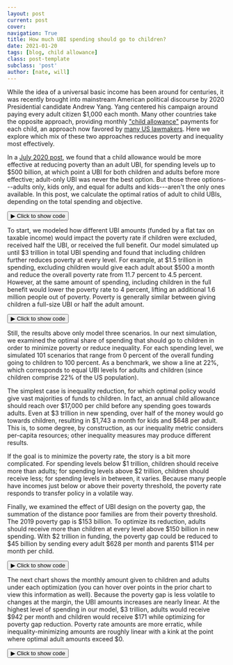 ```yaml
---
layout: post
current: post
cover: 
navigation: True
title: How much UBI spending should go to children?
date: 2021-01-20
tags: [blog, child allowance]
class: post-template
subclass: 'post'
author: [nate, will]
---
```


<head>
  <script src="https://cdn.plot.ly/plotly-latest.min.js"></script>
  <script src="https://ajax.googleapis.com/ajax/libs/jquery/3.5.1/jquery.min.js"></script>
</head>


While the idea of a universal basic income has been around for centuries, it was recently brought into mainstream American political discourse by 2020 Presidential candidate Andrew Yang.
Yang centered his campaign around paying every adult citizen $1,000 each month.
Many other countries take the opposite approach, providing monthly ["child allowance"](http://child-allowance.ubicenter.org) payments for each child, an approach now favored by [many US lawmakers](https://www.vox.com/future-perfect/2019/3/6/18249290/child-poverty-american-family-act-sherrod-brown-michael-bennet).
Here we explore which mix of these two approaches reduces poverty and inequality most effectively.

In a [July 2020 post](https://blog.ubicenter.org/20200707/adult_child_ubi.html), we found that a child allowance would be more effective at reducing poverty than an adult UBI, for spending levels up to $500 billion, at which point a UBI for both children and adults before more effective; adult-only UBI was never the best option.
But those three options---adults only, kids only, and equal for adults and kids---aren't the only ones available.
In this post, we calculate the optimal ratios of adult to child UBIs, depending on the total spending and objective.


<button class="code-button" id="button1" onclick="f1()">&#9654; Click to show code</button>
<div class="code-cell" id="asset_code_1" style="display: none;">
  <pre>
    <code>
import numpy as np
import pandas as pd
import plotly.express as px
import plotly.graph_objects as go

# Turn off display bar
CONFIG = {"displayModeBar": False}

# Define UBI Center colors
BLUE = "#1976D2"
DARK_BLUE = "#1565C0"
LIGHT_BLUE = "#90CAF9"
GRAY = "#BDBDBD"
BARELY_BLUE = "#E3F2FD"

july_post = pd.read_csv("https://github.com/ngpsu22/blog/raw/master/july_2020.csv")

colors = {0: DARK_BLUE, 1: LIGHT_BLUE, 2: GRAY}

fig = px.line(
    july_post,
    x="spending_in_billions",
    y="poverty_rate",
    color="ubi_type",
    color_discrete_map={
        "Child allowance": DARK_BLUE,
        "Adult UBI": LIGHT_BLUE,
        "All UBI": GRAY,
    },
)
fig.update_layout(
    title="Overall poverty rate and spending on cash transfer programs",
    xaxis_title="Spending in billions",
    yaxis_title="SPM poverty rate",
    yaxis_ticksuffix="%",
    font=dict(family="Roboto"),
    hovermode="x",
    xaxis_tickprefix="$",
    xaxis_ticksuffix="B",
    plot_bgcolor="white",
    legend_title_text="",
)

fig.update_traces(mode="markers+lines", hovertemplate=None)

fig.show(config=CONFIG)
    </code>
  </pre>
</div>

<script>
function f1() {
  var x = document.getElementById("asset_code_1");
  var b = document.getElementById("button1");
  if (x.style.display === "none") {
    x.style.display = "block";
    b.innerHTML = "&#9660 Click to hide code";
  } else {
    x.style.display = "none";
    b.innerHTML = "&#9654 Click to show code";
  }
}
</script> 

<div>
  <script>
    $(document).ready(function(){
      $("#asset1").load("{{site.baseurl}}assets/markdown_assets/child-ubi-share/2021-01-20-child-ubi-share-asset-1.html");
    });
  </script>
</div>
<div id = "asset1"></div>

To start, we modeled how different UBI amounts (funded by a flat tax on taxable income) would impact the poverty rate if children were excluded, received half the UBI, or received the full benefit.
Our model simulated up until $3 trillion in total UBI spending and found that including children further reduces poverty at every level.
For example, at $1.5 trillion in spending, excluding children would give each adult about $500 a month and reduce the overall poverty rate from 11.7 percent to 4.5 percent.
However, at the same amount of spending, including children in the full benefit would lower the poverty rate to 4 percent, lifting an additional 1.6 million people out of poverty.
Poverty is generally similar between giving children a full-size UBI or half the adult amount.


<button class="code-button" id="button2" onclick="f2()">&#9654; Click to show code</button>
<div class="code-cell" id="asset_code_2" style="display: none;">
  <pre>
    <code>
summary2 = pd.read_csv(
    "https://github.com/ngpsu22/blog/raw/master/child_share_ubi_summary.csv.gz",
    compression="gzip",
)
# Turn off display bar
CONFIG = {"displayModeBar": False}

# Define UBI Center colors
BLUE = "#1976D2"
DARK_BLUE = "#1565C0"
LIGHT_BLUE = "#90CAF9"
GRAY = "#BDBDBD"
BARELY_BLUE = "#E3F2FD"

# Create figure
fig = px.line()

names = {
    0: "No UBI for children",
    1: "Half-sized UBI for children",
    2: "Full-sized UBI for children",
}

colors = {0: GRAY, 1: LIGHT_BLUE, 2: DARK_BLUE}

percent_steps = [0, 50, 100]

zero = summary2[summary2["child_percent_ubi"] == 0]
fifty = summary2[summary2["child_percent_ubi"] == 50]
hundred = summary2[summary2["child_percent_ubi"] == 100]

dfs = [zero, fifty, hundred]

for i, df in enumerate(dfs):
    # add trace for optimal poverty df
    fig.add_trace(
        go.Scatter(
            x=df["funding_billions"],
            y=df["poverty_rate"],
            mode="markers+lines",
            name=names[i],
            # assign numpy array with child & adult ubi to customdata argument
            customdata=np.stack(
                (df["monthly_child_ubi"], df["monthly_adult_ubi"]), axis=-1
            ),
            # add customdata to hovertemplate
            hovertemplate=(
                "<i>Poverty rate</i>: %{y:.1f}%<br>"
                + "<br><b>Child UBI/mo</b>: $%{customdata[0]: .0f}"
                + "<br><b>Adult UBI/mo </b>: $%{customdata[1]: .0f}<br>"
            ),
            line=dict(color=colors[i]),
        )
    )
fig.update_layout(
    title="Poverty by proportion of adult benefit paid to children",
    xaxis_title="Funding in billions",
    yaxis_title="SPM poverty rate",
    yaxis_ticksuffix="%",
    font=dict(family="Roboto"),
    hovermode="x",
    xaxis_tickprefix="$",
    xaxis_ticksuffix="B",
    plot_bgcolor="white",
    height=600,
    width=1000,
    margin_b=90,  # add bottom margin for caption
    legend=dict(yanchor="top", y=0.99, xanchor="left", x=0.7)
)

fig.add_layout_image(
    dict(
        source="https://raw.githubusercontent.com/UBICenter/blog/master/jb/_static/ubi_center_logo_wide_blue.png",
        # See https://github.com/plotly/plotly.py/issues/2975.
        # source="../_static/ubi_center_logo_wide_blue.png",
        xref="paper",
        yref="paper",
        x=1,
        y=-0.15,
        sizex=0.12,
        sizey=0.12,
        xanchor="right",
        yanchor="bottom",
    )
)

fig.update_traces(mode="markers+lines")

fig.show(config=CONFIG)
    </code>
  </pre>
</div>

<script>
function f2() {
  var x = document.getElementById("asset_code_2");
  var b = document.getElementById("button2");
  if (x.style.display === "none") {
    x.style.display = "block";
    b.innerHTML = "&#9660 Click to hide code";
  } else {
    x.style.display = "none";
    b.innerHTML = "&#9654 Click to show code";
  }
}
</script> 

<div>
  <script>
    $(document).ready(function(){
      $("#asset2").load("{{site.baseurl}}assets/markdown_assets/child-ubi-share/2021-01-20-child-ubi-share-asset-2.html");
    });
  </script>
</div>
<div id = "asset2"></div>

Still, the results above only model three scenarios.
In our next simulation, we examined the optimal share of spending that should go to children in order to minimize poverty or reduce inequality.
For each spending level, we simulated 101 scenarios that range from 0 percent of the overall funding going to children to 100 percent.
As a benchmark, we show a line at 22%, which corresponds to equal UBI levels for adults and children (since children comprise 22% of the US population). 

The simplest case is inequality reduction, for which optimal policy would give vast majorities of funds to children.
In fact, an annual child allowance should reach over $17,000 per child before any spending goes towards adults.
Even at $3 trillion in new spending, over half of the money would go towards children, resulting in $1,743 a month for kids and $648 per adult.
This is, to some degree, by construction, as our inequality metric considers per-capita resources; other inequality measures may produce different results.

If the goal is to minimize the poverty rate, the story is a bit more complicated.
For spending levels below $1 trillion, children should receive more than adults; for spending levels above $2 trillion, children should receive less; for spending levels in between, it varies.
Because many people have incomes just below or above their poverty threshold, the poverty rate responds to transfer policy in a volatile way.

Finally, we examined the effect of UBI design on the  poverty gap, the summation of the distance poor families are from their poverty threshold.
The 2019 poverty gap is $153 billion.
To optimize its reduction, adults should receive more than children at every level above $150 billion in new spending.
With $2 trillion in funding, the poverty gap could be reduced to $45 billion by sending every adult $628 per month and parents $114 per month per child.


<button class="code-button" id="button3" onclick="f3()">&#9654; Click to show code</button>
<div class="code-cell" id="asset_code_3" style="display: none;">
  <pre>
    <code>
summary = pd.read_csv(
    "https://github.com/ngpsu22/blog/raw/master/children_share_funding_summary%20(4).csv.gz",
    compression="gzip",
)

optimal_poverty_gap = summary.sort_values("poverty_gap").drop_duplicates(
    "funding_billions", keep="first"
)
# Drop rows where funding level is 0
optimal_poverty_gap = optimal_poverty_gap.drop(
    optimal_poverty_gap[optimal_poverty_gap.funding_billions == 0].index
)

optimal_poverty_rate = summary.sort_values("poverty_rate").drop_duplicates(
    "funding_billions", keep="first"
)
# Drop rows where funding level is 0
optimal_poverty_rate = optimal_poverty_rate.drop(
    optimal_poverty_rate[optimal_poverty_rate.funding_billions == 0].index
)

optimal_inequality = summary.sort_values("gini").drop_duplicates(
    "funding_billions", keep="first"
)
# Drop rows where funding level is 0
optimal_inequality = optimal_inequality.drop(
    optimal_inequality[optimal_inequality.funding_billions == 0].index
)

optimal_winners = summary.sort_values("percent_better_off").drop_duplicates(
    "funding_billions", keep="last"
)
optimal_winners = optimal_winners.drop(
    optimal_winners[optimal_winners.funding_billions == 0].index
)

# Define adult population size, as determined in data preprocessing
adult_pop = 252117111.14000002
# Define child population size
child_pop = 73151070.56999998
# Calculate total population
pop = child_pop + adult_pop

# Create figure
fig = px.line()

# Add inequality trace
fig.add_trace(
    go.Scatter(
        x=optimal_inequality["funding_billions"],
        y=optimal_inequality["child_percent_funding"],
        mode="markers+lines",
        name="Gini index",
        # assign numpy array with child & adult ubi to customdata argument
        customdata=np.stack(
            (
                optimal_inequality["monthly_child_ubi"],
                optimal_inequality["monthly_adult_ubi"],
                optimal_inequality["gini"],
            ),
            axis=-1,
        ),
        # add customdata to hovertemplate
        hovertemplate=(
            "<i>Children's share of spending</i>: %{y:.0f}%<br>"
            + "<br><b>Child UBI/mo</b>: $%{customdata[0]: .0f}"
            + "<br><b>Adult UBI/mo </b>: $%{customdata[1]: .0f}<br>"
            "<br><b>Gini index </b>: %{customdata[2]: .3f}<br>"
        ),
        line=dict(color="#499167"),
    )
)

# Add poverty gap trace
fig.add_trace(
    go.Scatter(
        x=optimal_poverty_gap["funding_billions"],
        y=optimal_poverty_gap["child_percent_funding"],
        mode="markers+lines",
        name="Poverty gap",
        # assign numpy array with child & adult ubi to customdata argument
        customdata=np.stack(
            (
                optimal_poverty_gap["monthly_child_ubi"],
                optimal_poverty_gap["monthly_adult_ubi"],
                optimal_poverty_gap["poverty_gap"] / 1e9,
            ),
            axis=-1,
        ),
        # add customdata to hovertemplate
        hovertemplate=(
            "<i>Children's share of spending</i>: %{y:.0f}%<br>"
            + "<br><b>Child UBI/mo</b>: $%{customdata[0]: .0f}"
            + "<br><b>Adult UBI/mo </b>: $%{customdata[1]: .0f}<br>"
            "<br><b>Poverty gap </b>: $%{customdata[2]: .0f} billion<br>"
        ),
        line=dict(color=DARK_BLUE),
    )
)

# Add poverty gap trace
fig.add_trace(
    go.Scatter(
        x=optimal_poverty_rate["funding_billions"],
        y=optimal_poverty_rate["child_percent_funding"],
        mode="markers+lines",
        name="Poverty rate",
        # assign numpy array with child & adult ubi to customdata argument
        customdata=np.stack(
            (
                optimal_poverty_rate["monthly_child_ubi"],
                optimal_poverty_rate["monthly_adult_ubi"],
                optimal_poverty_rate["poverty_rate"],
            ),
            axis=-1,
        ),
        # add customdata to hovertemplate
        hovertemplate=(
            "<i>Children's share of spending</i>: %{y:.0f}%<br>"
            + "<br><b>Child UBI/mo</b>: $%{customdata[0]: .0f}"
            + "<br><b>Adult UBI/mo </b>: $%{customdata[1]: .0f}<br>"
            "<br><b>Poverty rate </b>: %{customdata[2]: .0f}%<br>"
        ),
        line=dict(color=LIGHT_BLUE),
    )
)


ratio = (child_pop / pop) * 100

fig.add_shape(
    type="line", line=dict(dash="dot", color=GRAY), x0=-1, x1=3000, y0=ratio, y1=ratio
)

# plot line where adult benefit is same size as child benefit
fig.add_annotation(
    text="Adult UBI = Child UBI",
    xref="paper",
    yref="paper",
    x=0.98,
    y=0.22,
    showarrow=False,
    font=dict(color=GRAY, size=12),
)

fig.update_xaxes(
    tickangle=0,
    title_text="Funding in billions",
    tickfont={"size": 14},
    title_standoff=25,
    ticksuffix="B",
    tickprefix="$",
    range=[0, 3050],
)

fig.update_yaxes(
    title_text="Children's share of UBI spending",
    ticksuffix="%",
    tickfont={"size": 14},
    title_standoff=25,
    range=[0, 105],
)

fig.update_layout(
    title_text="Optimal share of UBI spending on children by optimization criterion",
    hoverlabel_align="right",
    margin_b=90,
    legend=dict(yanchor="top", y=0.99, xanchor="left", x=0.7),
    font=dict(family="Roboto"),
    plot_bgcolor="white",
    height=600,
    width=1000,
    hovermode="x",
)

fig.add_layout_image(
    dict(
        source="https://raw.githubusercontent.com/UBICenter/blog/master/jb/_static/ubi_center_logo_wide_blue.png",
        # See https://github.com/plotly/plotly.py/issues/2975.
        # source="../_static/ubi_center_logo_wide_blue.png",
        xref="paper",
        yref="paper",
        x=1,
        y=-0.15,
        sizex=0.12,
        sizey=0.12,
        xanchor="right",
        yanchor="bottom",
    )
)

fig.update_traces(mode="markers+lines",)

fig.show(config=CONFIG)
    </code>
  </pre>
</div>

<script>
function f3() {
  var x = document.getElementById("asset_code_3");
  var b = document.getElementById("button3");
  if (x.style.display === "none") {
    x.style.display = "block";
    b.innerHTML = "&#9660 Click to hide code";
  } else {
    x.style.display = "none";
    b.innerHTML = "&#9654 Click to show code";
  }
}
</script> 

<div>
  <script>
    $(document).ready(function(){
      $("#asset3").load("{{site.baseurl}}assets/markdown_assets/child-ubi-share/2021-01-20-child-ubi-share-asset-3.html");
    });
  </script>
</div>
<div id = "asset3"></div>

The next chart shows the monthly amount given to children and adults under each optimization (you can hover over points in the prior chart to view this information as well).
Because the poverty gap is less volatile to changes at the margin, the UBI amounts increases are nearly linear. At the highest level of spending in our model, $3 trillion, adults would receive $942 per month and children would receive $171 while optimizing for poverty gap reduction.
Poverty rate amounts are more erratic, while inequality-minimizing amounts are roughly linear with a kink at the point where optimal adult amounts exceed $0.


<button class="code-button" id="button4" onclick="f4()">&#9654; Click to show code</button>
<div class="code-cell" id="asset_code_4" style="display: none;">
  <pre>
    <code>
# Create UBI amount figure
fig = px.line()

fig.add_trace(
    go.Scatter(
        x=optimal_poverty_gap["funding_billions"],
        y=optimal_poverty_gap["monthly_child_ubi"],
        mode="markers+lines",
        name="Poverty gap - child",
        # assign numpy array with child & adult ubi to customdata argument
        customdata=np.stack(
            (
                optimal_poverty_gap["monthly_child_ubi"],
                optimal_poverty_gap["poverty_gap"] / 1e9,
            ),
            axis=-1,
        ),
        # add customdata to hovertemplate
        hovertemplate=(
            "<b>Child UBI/mo</b>: $%{customdata[0]: .0f}"
            + "<br><b>Poverty gap </b>: $%{customdata[1]: .0f} billion<br>"
        ),
        line=dict(color=DARK_BLUE),
    )
)

fig.add_trace(
    go.Scatter(
        x=optimal_poverty_gap["funding_billions"],
        y=optimal_poverty_gap["monthly_adult_ubi"],
        mode="markers+lines",
        name="Poverty gap - adult",
        # assign numpy array with child & adult ubi to customdata argument
        customdata=np.stack(
            (
                optimal_poverty_gap["monthly_adult_ubi"],
                optimal_poverty_gap["poverty_gap"] / 1e9,
            ),
            axis=-1,
        ),
        # add customdata to hovertemplate
        hovertemplate=(
            "<b>Adult UBI/mo</b>: $%{customdata[0]: .0f}"
            + "<br><b>Poverty gap </b>: %{customdata[1]: .0f} billion"
        ),
        line=dict(color=LIGHT_BLUE),
    )
)

fig.add_trace(
    go.Scatter(
        x=optimal_poverty_rate["funding_billions"],
        y=optimal_poverty_rate["monthly_child_ubi"],
        mode="markers+lines",
        name="Poverty rate - child",
        # assign numpy array with child & adult ubi to customdata argument
        customdata=np.stack(
            (
                optimal_poverty_rate["monthly_child_ubi"],
                optimal_poverty_rate["poverty_rate"],
            ),
            axis=-1,
        ),
        # add customdata to hovertemplate
        hovertemplate=(
            "<b>Child UBI/mo</b>: $%{customdata[0]: .0f}"
            + "<br><b>Poverty rate </b>: %{customdata[1]: .0f}%<br>"
        ),
        line=dict(color="#484848"),
    )
)

fig.add_trace(
    go.Scatter(
        x=optimal_poverty_rate["funding_billions"],
        y=optimal_poverty_rate["monthly_adult_ubi"],
        mode="markers+lines",
        name="Poverty rate - adult",
        # assign numpy array with child & adult ubi to customdata argument
        customdata=np.stack(
            (
                optimal_poverty_rate["monthly_adult_ubi"],
                optimal_poverty_rate["poverty_rate"],
            ),
            axis=-1,
        ),
        # add customdata to hovertemplate
        hovertemplate=(
            "<b>Adult UBI/mo</b>: $%{customdata[0]: .0f}"
            + "<br><b>Poverty rate </b>: %{customdata[1]: .0f}%"
        ),
        line=dict(color=GRAY),
    )
)


fig.add_trace(
    go.Scatter(
        x=optimal_inequality["funding_billions"],
        y=optimal_inequality["monthly_child_ubi"],
        mode="markers+lines",
        name="Inequality - child",
        # assign numpy array with child & adult ubi to customdata argument
        customdata=np.stack(
            (optimal_inequality["monthly_child_ubi"], optimal_inequality["gini"]),
            axis=-1,
        ),
        # add customdata to hovertemplate
        hovertemplate=(
            "<b>Child UBI/mo</b>: $%{customdata[0]: .0f}"
            + "<br><b>Gini </b>: %{customdata[1]: .3f}<br>"
        ),
        line=dict(color="#499167"),
    )
)

fig.add_trace(
    go.Scatter(
        x=optimal_inequality["funding_billions"],
        y=optimal_inequality["monthly_adult_ubi"],
        mode="markers+lines",
        name="Inequality - adult",
        # assign numpy array with child & adult ubi to customdata argument
        customdata=np.stack(
            (optimal_inequality["monthly_adult_ubi"], optimal_inequality["gini"]),
            axis=-1,
        ),
        # add customdata to hovertemplate
        hovertemplate=(
            "<b>Adult UBI/mo</b>: $%{customdata[0]: .0f}"
            + "<br><b>Gini </b>: %{customdata[1]: .3f}<br>"
        ),
        line=dict(color="#5FDD9D"),
    )
)

fig.update_xaxes(
    tickangle=0,
    title_text="Funding in billions",
    tickfont={"size": 14},
    title_standoff=25,
    ticksuffix="B",
    tickprefix="$",
    range=[0, 3050],
)

fig.update_yaxes(
    title_text="Monthly UBI amount",
    tickprefix="$",
    tickfont={"size": 14},
    title_standoff=25,
)

fig.update_xaxes(title_font=dict(size=14, color="black"))
fig.update_yaxes(title_font=dict(size=14, color="black"))
fig.update_layout(
    title_text="UBI amounts for each optimization",
    hoverlabel_align="right",
    margin_b=90,
    legend=dict(yanchor="top", y=1, xanchor="left", x=1.03),
    font=dict(family="Roboto"),
    plot_bgcolor="white",
    height=600,
    width=1000,
    hovermode="x",
)

fig.update_traces(mode="markers+lines")

hide_line = [
    "Poverty rate - child",
    "Poverty rate - adult",
    "Inequality - child",
    "Inequality - adult",
]
fig.for_each_trace(
    lambda trace: trace.update(visible="legendonly") if trace.name in hide_line else ()
)

fig.add_layout_image(
    dict(
        source="https://raw.githubusercontent.com/UBICenter/blog/master/jb/_static/ubi_center_logo_wide_blue.png",
        # See https://github.com/plotly/plotly.py/issues/2975.
        # source="../_static/ubi_center_logo_wide_blue.png",
        xref="paper",
        yref="paper",
        x=1,
        y=-0.15,
        sizex=0.12,
        sizey=0.12,
        xanchor="right",
        yanchor="bottom",
    )
)

fig.show(config=CONFIG)
    </code>
  </pre>
</div>

<script>
function f4() {
  var x = document.getElementById("asset_code_4");
  var b = document.getElementById("button4");
  if (x.style.display === "none") {
    x.style.display = "block";
    b.innerHTML = "&#9660 Click to hide code";
  } else {
    x.style.display = "none";
    b.innerHTML = "&#9654 Click to show code";
  }
}
</script> 

<div>
  <script>
    $(document).ready(function(){
      $("#asset4").load("{{site.baseurl}}assets/markdown_assets/child-ubi-share/2021-01-20-child-ubi-share-asset-4.html");
    });
  </script>
</div>
<div id = "asset4"></div>
